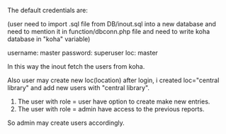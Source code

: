 The default credentials are: 

(user need to import .sql file from DB/inout.sql into a new database and need to mention it in function/dbconn.php file and need to write koha database in "koha" variable)

username: master 
password: superuser
loc: master

In this way the inout fetch the users from koha. 

Also user may create new loc(location) after login, i created loc="central library" and add new users with "central library".

1. The user with role = user have option to create make new entries. 
2. The user with role =  admin have access to the previous reports. 

So admin may create users accordingly.
